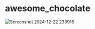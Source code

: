 # awesome_chocolate

![Screenshot 2024-12-22 233918](https://github.com/user-attachments/assets/d6d351a5-18f8-49f0-9599-3e22203038aa)
